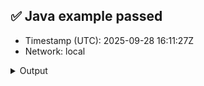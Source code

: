 ## ✅ Java example passed
- Timestamp (UTC): 2025-09-28 16:11:27Z
- Network: local

<details><summary>Output</summary>
=== Java Examples Runner ===
Timestamp (UTC): 2025-09-28 16:10:37Z
Network: local
Mirror:  http://localhost:5551/api/v1

▶️  Running all examples…

Hedera account created: 0.0.1004
EVM Address: 0xea905fcaa49e236bdba79e739a70c825635bd39e


Waiting for Mirror Node to update...

Account balance: 20.0 ℏ

0.0.1002

Fungible token created: 0.0.1005

Waiting for Mirror Node to update...

Treasury holds: 100000 DEMO


Topic created: 0.0.1006

Message submitted: Hello, Hedera!

Waiting for Mirror Node to update...

Latest message: Hello, Hedera!


✅ All examples passed.

</details>
